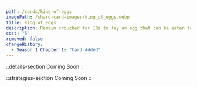 ```yaml
---
path: /cards/king-of-eggs
imagePath: /shard-card-images/king_of_eggs.webp
title: King of Eggs
description: Remain crouched for 10s to lay an egg that can be eaten to regain HP.
cost: "5"
removed: false
changeHistory:
  - Season 1 Chapter 1: "Card Added"
---
```


::details-section
Coming Soon
::

::strategies-section
Coming Soon
::
